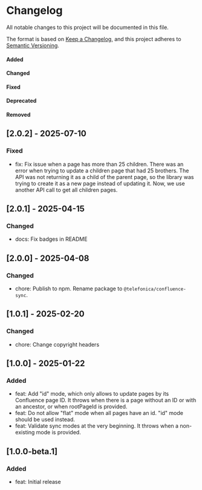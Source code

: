 # Changelog

All notable changes to this project will be documented in this file.

The format is based on [Keep a Changelog](https://keepachangelog.com/en/1.0.0/),
and this project adheres to [Semantic Versioning](https://semver.org/spec/v2.0.0.html).

#### Added
#### Changed
#### Fixed
#### Deprecated
#### Removed

## [2.0.2] - 2025-07-10

### Fixed

* fix: Fix issue when a page has more than 25 children. There was an error when trying to update a children page that had 25 brothers. The API was not returning it as a child of the parent page, so the library was trying to create it as a new page instead of updating it. Now, we use another API call to get all children pages.

## [2.0.1] - 2025-04-15

### Changed

* docs: Fix badges in README

## [2.0.0] - 2025-04-08

### Changed

* chore: Publish to npm. Rename package to `@telefonica/confluence-sync`.

## [1.0.1] - 2025-02-20

### Changed

* chore: Change copyright headers

## [1.0.0] - 2025-01-22

### Added

* feat: Add "id" mode, which only allows to update pages by its Confluence page ID. It throws when there is a page without an ID or with an ancestor, or when rootPageId is provided.
* feat: Do not allow "flat" mode when all pages have an id. "id" mode should be used instead.
* feat: Validate sync modes at the very beginning. It throws when a non-existing mode is provided.

## [1.0.0-beta.1]

### Added

* feat: Initial release

